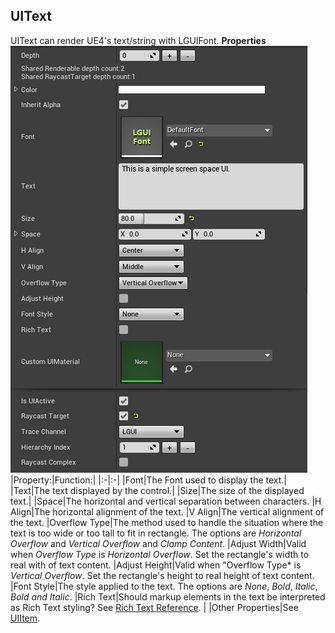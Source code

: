 ## UIText

UIText can render UE4's text/string with LGUIFont.
**Properties**
![](1.png)
|Property:|Function:|
|:-|:-|
|Font|The Font used to display the text.|
|Text|The text displayed by the control.|
|Size|The size of the displayed text.|
|Space|The horizontal and vertical separation between characters.
|H Align|The horizontal alignment of the text.
|V Align|The vertical alignment of the text.
|Overflow Type|The method used to handle the situation where the text is too wide or too tall to fit in rectangle. The options are *Horizontal Overflow* and *Vertical Overflow* and *Clamp Content*.
|Adjust Width|Valid when *Overflow Type* is *Horizontal Overflow*. Set the rectangle's width to real with of text content.
|Adjust Height|Valid when "Overflow Type* is *Vertical Overflow*. Set the rectangle's height to real height of text content.
|Font Style|The style applied to the text. The options are *None*, *Bold*, *Italic*, *Bold and Italic*.
|Rich Text|Should markup elements in the text be interpreted as Rich Text styling? See [Rich Text Reference](../RichTextReference/index.md).
|
|Other Properties|See [UIItem](../UIItem/index.md).

